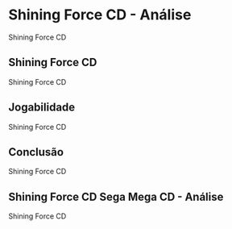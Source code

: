 ---
---

# Shining Force CD - Análise

Shining Force CD

## Shining Force CD

Shining Force CD

## Jogabilidade

Shining Force CD

## Conclusão

Shining Force CD

## Shining Force CD Sega Mega CD - Análise

Shining Force CD
